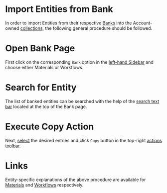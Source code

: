 # Import Entities from Bank

In order to import Entities from their respective [Banks](../bank.md) into the Account-owned [collections](/accounts/collections.md), the following general procedure should be followed.

# Open Bank Page

First click on the corresponding `Bank` option in the [left-hand Sidebar](//ui/left-sidebar.md) and choose either Materials or Workflows.

# Search for Entity

The list of banked entities can be searched with the help of the [search text bar](/entities-general/actions/search.md) <i class="zmdi zmdi-search zmdi-hc-border"></i> located at the top of the Bank page.

# Execute Copy Action

Next, [select](select.md) the desired entries and click `Copy` <i class="zmdi zmdi-copy zmdi-hc-border"></i> button in the top-right [actions toolbar](/entities-general/ui/explorer.md#actions-toolbar).

# Links

Entity-specific explanations of the above procedure are available for [Materials](/materials/bank.md) and [Workflows](/workflows/bank.md) respectively.

